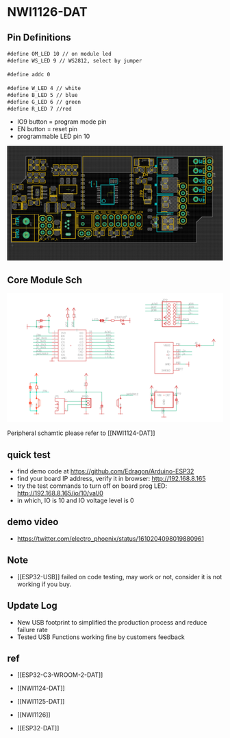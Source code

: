 
# NWI1126-DAT


## Pin Definitions

    #define OM_LED 10 // on module led
    #define WS_LED 9 // WS2812, select by jumper 

    #define addc 0

    #define W_LED 4 // white
    #define B_LED 5 // blue
    #define G_LED 6 // green
    #define R_LED 7 //red


- IO9 button = program mode pin
- EN button = reset pin 
- programmable LED pin 10 

![](13-39-15-09-06-2023.png)

## Core Module Sch

![](37-36-16-10-07-2023.png)

Peripheral schamtic please refer to [[NWI1124-DAT]]


## quick test 

- find demo code at https://github.com/Edragon/Arduino-ESP32 
- find your board IP address, verify it in browser: http://192.168.8.165
- try the test commands to turn off on board prog LED: http://192.168.8.165/io/10/val/0
- in which, IO is 10 and IO voltage level is 0


## demo video 
- https://twitter.com/electro_phoenix/status/1610204098019880961

## Note

- [[ESP32-USB]] failed on code testing, may work or not, consider it is not working if you buy.

## Update Log 
- New USB footprint to simplified the production process and reduce failure rate
- Tested USB Functions working fine by customers feedback


## ref 

- [[ESP32-­C3-­WROOM-­2-DAT]]

- [[NWI1124-DAT]]
- [[NWI1125-DAT]]
- [[NWI1126]]

- [[ESP32-DAT]]